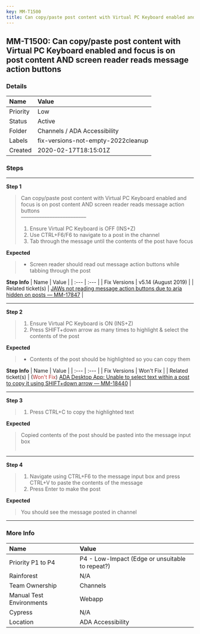 ```yaml
---
key: MM-T1500
title: Can copy/paste post content with Virtual PC Keyboard enabled and focus is on post content AND screen reader reads message action buttons
---
```


## MM-T1500: Can copy/paste post content with Virtual PC Keyboard enabled and focus is on post content AND screen reader reads message action buttons

### Details

| Name     | Value                              |
| :------- | :--------------------------------- |
| Priority | Low                                |
| Status   | Active                             |
| Folder   | Channels / ADA Accessibility       |
| Labels   | fix-versions-not-empty-2022cleanup |
| Created  | 2020-02-17T18:15:01Z               |

### Steps

<hr/>

**Step 1**

> <article>Can copy/paste post content with Virtual PC Keyboard enabled and focus is on post content AND screen reader reads message action buttons<br>–––––––––––––––––––––––––<ol><li>Ensure Virtual PC Keyboard is OFF (INS+Z)</li><li>Use CTRL+F6/F6 to navigate to a post in the channel</li><li>Tab through the message until the contents of the post have focus</li></ol></article>

**Expected**

> <article><ul><li>Screen reader should read out message action buttons while tabbing through the post</li></ul></article>

**Step Info**
| Name | Value |
| :--- | :--- |
| Fix Versions | v5.14 (August 2019) |
| Related ticket(s) | <a href="https://mattermost.atlassian.net/browse/MM-17847">JAWs not reading message action buttons due to aria hidden on posts — MM-17847</a> |

<hr/>

**Step 2**

> <article><ol><li>Ensure Virtual PC Keyboard is ON (INS+Z)</li><li>Press SHIFT+down arrow as many times to highlight &amp; select the contents of the post</li></ol></article>

**Expected**

> <article><ul><li>Contents of the post should be highlighted so you can copy them</li></ul></article>

**Step Info**
| Name | Value |
| :--- | :--- |
| Fix Versions | Won't Fix |
| Related ticket(s) | (<span style="color: rgb(184, 49, 47);">Won't Fix</span>) <a href="https://mattermost.atlassian.net/browse/MM-18440" rel="noopener noreferrer" target="_blank">ADA Desktop App: Unable to select text within a post to copy it using SHIFT+down arrow — MM-18440</a> |

<hr/>

**Step 3**

> <article><ol><li>Press CTRL+C to copy the highlighted text</li></ol></article>

**Expected**

> <article>Copied contents of the post should be pasted into the message input box<br><br></article>

<hr/>

**Step 4**

> <article><ol><li>Navigate using CTRL+F6 to the message input box and press CTRL+V to paste the contents of the message</li><li>Press Enter to make the post</li></ol></article>

**Expected**

> <article>You should see the message posted in channel</article>

<hr/>

### More Info

| Name                     | Value                                           |
| :----------------------- | :---------------------------------------------- |
| Priority P1 to P4        | P4 - Low-Impact (Edge or unsuitable to repeat?) |
| Rainforest               | N/A                                             |
| Team Ownership           | Channels                                        |
| Manual Test Environments | Webapp                                          |
| Cypress                  | N/A                                             |
| Location                 | ADA Accessibility                               |
